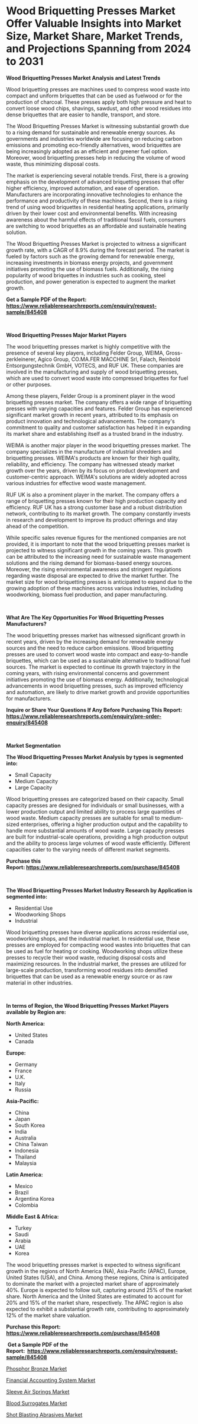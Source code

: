 <p><h1>Wood Briquetting Presses Market Offer Valuable Insights into Market Size, Market Share, Market Trends, and Projections Spanning from 2024 to 2031</h1></p><p><strong>Wood Briquetting Presses Market Analysis and Latest Trends</strong></p>
<p><p>Wood briquetting presses are machines used to compress wood waste into compact and uniform briquettes that can be used as fuelwood or for the production of charcoal. These presses apply both high pressure and heat to convert loose wood chips, shavings, sawdust, and other wood residues into dense briquettes that are easier to handle, transport, and store.</p><p>The Wood Briquetting Presses Market is witnessing substantial growth due to a rising demand for sustainable and renewable energy sources. As governments and industries worldwide are focusing on reducing carbon emissions and promoting eco-friendly alternatives, wood briquettes are being increasingly adopted as an efficient and greener fuel option. Moreover, wood briquetting presses help in reducing the volume of wood waste, thus minimizing disposal costs.</p><p>The market is experiencing several notable trends. First, there is a growing emphasis on the development of advanced briquetting presses that offer higher efficiency, improved automation, and ease of operation. Manufacturers are incorporating innovative technologies to enhance the performance and productivity of these machines. Second, there is a rising trend of using wood briquettes in residential heating applications, primarily driven by their lower cost and environmental benefits. With increasing awareness about the harmful effects of traditional fossil fuels, consumers are switching to wood briquettes as an affordable and sustainable heating solution.</p><p>The Wood Briquetting Presses Market is projected to witness a significant growth rate, with a CAGR of 8.9% during the forecast period. The market is fueled by factors such as the growing demand for renewable energy, increasing investments in biomass energy projects, and government initiatives promoting the use of biomass fuels. Additionally, the rising popularity of wood briquettes in industries such as cooking, steel production, and power generation is expected to augment the market growth.</p></p>
<p><strong>Get a Sample PDF of the Report:&nbsp; <a href="https://www.reliableresearchreports.com/enquiry/request-sample/845408">https://www.reliableresearchreports.com/enquiry/request-sample/845408</a></strong></p>
<p>&nbsp;</p>
<p><strong>Wood Briquetting Presses Major Market Players</strong></p>
<p><p>The wood briquetting presses market is highly competitive with the presence of several key players, including Felder Group, WEIMA, Gross-zerkleinerer, Agico Group, CO.MA.FER MACCHINE Srl, Falach, Reinbold Entsorgungstechnik GmbH, VOTECS, and RUF UK. These companies are involved in the manufacturing and supply of wood briquetting presses, which are used to convert wood waste into compressed briquettes for fuel or other purposes.</p><p>Among these players, Felder Group is a prominent player in the wood briquetting presses market. The company offers a wide range of briquetting presses with varying capacities and features. Felder Group has experienced significant market growth in recent years, attributed to its emphasis on product innovation and technological advancements. The company's commitment to quality and customer satisfaction has helped it in expanding its market share and establishing itself as a trusted brand in the industry. </p><p>WEIMA is another major player in the wood briquetting presses market. The company specializes in the manufacture of industrial shredders and briquetting presses. WEIMA's products are known for their high quality, reliability, and efficiency. The company has witnessed steady market growth over the years, driven by its focus on product development and customer-centric approach. WEIMA's solutions are widely adopted across various industries for effective wood waste management.</p><p>RUF UK is also a prominent player in the market. The company offers a range of briquetting presses known for their high production capacity and efficiency. RUF UK has a strong customer base and a robust distribution network, contributing to its market growth. The company constantly invests in research and development to improve its product offerings and stay ahead of the competition.</p><p>While specific sales revenue figures for the mentioned companies are not provided, it is important to note that the wood briquetting presses market is projected to witness significant growth in the coming years. This growth can be attributed to the increasing need for sustainable waste management solutions and the rising demand for biomass-based energy sources. Moreover, the rising environmental awareness and stringent regulations regarding waste disposal are expected to drive the market further. The market size for wood briquetting presses is anticipated to expand due to the growing adoption of these machines across various industries, including woodworking, biomass fuel production, and paper manufacturing.</p></p>
<p>&nbsp;</p>
<p><strong>What Are The Key Opportunities For Wood Briquetting Presses Manufacturers?</strong></p>
<p><p>The wood briquetting presses market has witnessed significant growth in recent years, driven by the increasing demand for renewable energy sources and the need to reduce carbon emissions. Wood briquetting presses are used to convert wood waste into compact and easy-to-handle briquettes, which can be used as a sustainable alternative to traditional fuel sources. The market is expected to continue its growth trajectory in the coming years, with rising environmental concerns and government initiatives promoting the use of biomass energy. Additionally, technological advancements in wood briquetting presses, such as improved efficiency and automation, are likely to drive market growth and provide opportunities for manufacturers.</p></p>
<p><strong>Inquire or Share Your Questions If Any Before Purchasing This Report: <a href="https://www.reliableresearchreports.com/enquiry/pre-order-enquiry/845408">https://www.reliableresearchreports.com/enquiry/pre-order-enquiry/845408</a></strong></p>
<p>&nbsp;</p>
<p><strong>Market Segmentation</strong></p>
<p><strong>The Wood Briquetting Presses Market Analysis by types is segmented into:</strong></p>
<p><ul><li>Small Capacity</li><li>Medium Capacity</li><li>Large Capacity</li></ul></p>
<p><p>Wood briquetting presses are categorized based on their capacity. Small capacity presses are designed for individuals or small businesses, with a lower production output and limited ability to process large quantities of wood waste. Medium capacity presses are suitable for small to medium-sized enterprises, offering a higher production output and the capability to handle more substantial amounts of wood waste. Large capacity presses are built for industrial-scale operations, providing a high production output and the ability to process large volumes of wood waste efficiently. Different capacities cater to the varying needs of different market segments.</p></p>
<p><strong>Purchase this Report:&nbsp;<a href="https://www.reliableresearchreports.com/purchase/845408">https://www.reliableresearchreports.com/purchase/845408</a></strong></p>
<p>&nbsp;</p>
<p><strong>The Wood Briquetting Presses Market Industry Research by Application is segmented into:</strong></p>
<p><ul><li>Residential Use</li><li>Woodworking Shops</li><li>Industrial</li></ul></p>
<p><p>Wood briquetting presses have diverse applications across residential use, woodworking shops, and the industrial market. In residential use, these presses are employed for compacting wood wastes into briquettes that can be used as fuel for heating or cooking. Woodworking shops utilize these presses to recycle their wood waste, reducing disposal costs and maximizing resources. In the industrial market, the presses are utilized for large-scale production, transforming wood residues into densified briquettes that can be used as a renewable energy source or as raw material in other industries.</p></p>
<p>&nbsp;</p>
<p><strong>In terms of Region, the Wood Briquetting Presses Market Players available by Region are:</strong></p>
<p>
    <p> <strong> North America: </strong>
        <ul>
            <li>United States</li>
            <li>Canada</li>
        </ul>
        </p> 
    <p> <strong> Europe: </strong>
        <ul>
            <li>Germany</li>
            <li>France</li>
            <li>U.K.</li>
            <li>Italy</li>
            <li>Russia</li>
        </ul>
        </p> 
    <p> <strong> Asia-Pacific: </strong>
        <ul>
            <li>China</li>
            <li>Japan</li>
            <li>South Korea</li>
            <li>India</li>
            <li>Australia</li>
            <li>China Taiwan</li>
            <li>Indonesia</li>
            <li>Thailand</li>
            <li>Malaysia</li>
        </ul>
        </p> 
    <p> <strong> Latin America: </strong>
        <ul>
            <li>Mexico</li>
            <li>Brazil</li>
            <li>Argentina Korea</li>
            <li>Colombia</li>
        </ul>
        </p> 
    <p> <strong> Middle East & Africa: </strong>
        <ul>
            <li>Turkey</li>
            <li>Saudi</li>
            <li>Arabia</li>
            <li>UAE</li>
            <li>Korea</li>
        </ul>
    </p>
    </p>
<p><p>The wood briquetting presses market is expected to witness significant growth in the regions of North America (NA), Asia-Pacific (APAC), Europe, United States (USA), and China. Among these regions, China is anticipated to dominate the market with a projected market share of approximately 40%. Europe is expected to follow suit, capturing around 25% of the market share. North America and the United States are estimated to account for 20% and 15% of the market share, respectively. The APAC region is also expected to exhibit a substantial growth rate, contributing to approximately 12% of the market share valuation.</p></p>
<p><strong>Purchase this Report: <a href="https://www.reliableresearchreports.com/purchase/845408">https://www.reliableresearchreports.com/purchase/845408</a></strong></p>
<p>&nbsp;<strong>Get a Sample PDF of the Report:&nbsp;&nbsp;<a href="https://www.reliableresearchreports.com/enquiry/request-sample/845408">https://www.reliableresearchreports.com/enquiry/request-sample/845408</a></strong></p>
<p><strong></strong></p>
<p><p><a href="https://www.linkedin.com/pulse/phosphor-bronze-market-research-report-unlocks-analysis-dx3lf/">Phosphor Bronze Market</a></p><p><a href="https://medium.com/@shirleysullivan73/analyzing-financial-accounting-system-market-global-industry-perspective-and-forecast-2023-to-7111def7f82e">Financial Accounting System Market</a></p><p><a href="https://github.com/ChiragRp1/Market-Research-Report-List-2/blob/main/sleeve-air-springs-market.md">Sleeve Air Springs Market</a></p><p><a href="https://medium.com/@shirleysullivan73/blood-surrogates-market-trends-forecast-and-competitive-analysis-to-2030-2a7800144ccc">Blood Surrogates Market</a></p><p><a href="https://www.linkedin.com/pulse/shot-blasting-abrasives-market-size-share-amp-trends-analysis-iskjf/">Shot Blasting Abrasives Market</a></p></p>